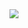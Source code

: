 <img src="https://capsule-render.vercel.app/api?type=waving&color=auto&height=200&section=header&text=gosung github&fontSize=90" />
